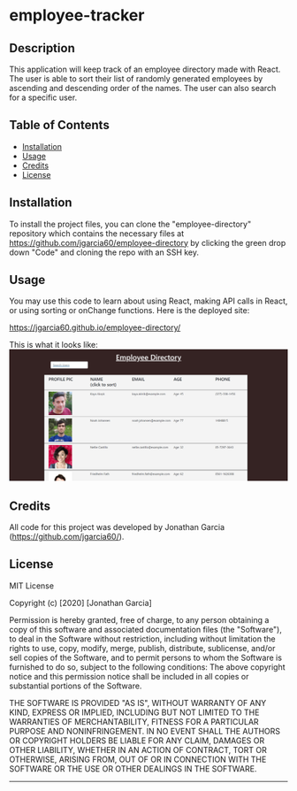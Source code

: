 # employee-tracker

## Description 

This application will keep track of an employee directory made with React. The user is able to sort their list of randomly generated employees by ascending and descending order of the names. The user can also search for a specific user.

## Table of Contents 

* [Installation](#installation)
* [Usage](#usage)
* [Credits](#credits)
* [License](#license)


## Installation

To install the project files, you can clone the "employee-directory" repository which contains the necessary files at https://github.com/jgarcia60/employee-directory by clicking the green drop down "Code" and cloning the repo with an SSH key.


## Usage 

You may use this code to learn about using React, making API calls in React, or using sorting or onChange functions. Here is the deployed site:

https://jgarcia60.github.io/employee-directory/

This is what it looks like:
![screenshot](./public/employee-directory.png)


## Credits

All code for this project was developed by Jonathan Garcia (https://github.com/jgarcia60/). 

## License

MIT License

Copyright (c) [2020] [Jonathan Garcia]

Permission is hereby granted, free of charge, to any person obtaining a copy
of this software and associated documentation files (the "Software"), to deal
in the Software without restriction, including without limitation the rights
to use, copy, modify, merge, publish, distribute, sublicense, and/or sell
copies of the Software, and to permit persons to whom the Software is
furnished to do so, subject to the following conditions:
The above copyright notice and this permission notice shall be included in all
copies or substantial portions of the Software.

THE SOFTWARE IS PROVIDED "AS IS", WITHOUT WARRANTY OF ANY KIND, EXPRESS OR
IMPLIED, INCLUDING BUT NOT LIMITED TO THE WARRANTIES OF MERCHANTABILITY,
FITNESS FOR A PARTICULAR PURPOSE AND NONINFRINGEMENT. IN NO EVENT SHALL THE
AUTHORS OR COPYRIGHT HOLDERS BE LIABLE FOR ANY CLAIM, DAMAGES OR OTHER
LIABILITY, WHETHER IN AN ACTION OF CONTRACT, TORT OR OTHERWISE, ARISING FROM,
OUT OF OR IN CONNECTION WITH THE SOFTWARE OR THE USE OR OTHER DEALINGS IN THE
SOFTWARE.


---
